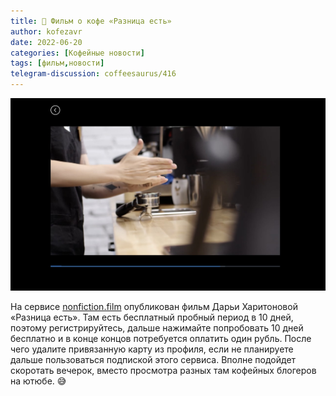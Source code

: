 ```yaml
---
title: 📰 Фильм о кофе «Разница есть»
author: kofezavr
date: 2022-06-20
categories: [Кофейные новости]
tags: [фильм,новости]
telegram-discussion: coffeesaurus/416
--- 
```

![Фильм о кофе «Разница есть»](/assets/img/posts/22/06/разница-есть.jpg)

На сервисе [nonfiction.film](https://nonfiction.film/movie/Dark_Matter/) опубликован фильм Дарьи Харитоновой «Разница есть». Там есть бесплатный пробный период в 10 дней, поэтому регистрируйтесь, дальше нажимайте попробовать 10 дней бесплатно и в конце концов потребуется оплатить один рубль. После чего удалите привязанную карту из профиля, если не планируете дальше пользоваться подпиской этого сервиса. Вполне подойдет скоротать вечерок, вместо просмотра разных там кофейных блогеров на ютюбе. 😅